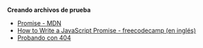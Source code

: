 **Creando archivos de prueba**
 - [Promise - MDN](https://developer.mozilla.org/es/docs/Web/JavaScript/Reference/Global_Objects/Promise)
  - [How to Write a JavaScript Promise - freecodecamp (en inglés)](https://www.freecodecamp.org/news/how-to-write-a-javascript-promise-4ed8d44292b8/)
  - [Probando con 404](https://http.cat/4040)
  